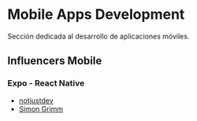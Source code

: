# Mobile Apps Development
Sección dedicada al desarrollo de aplicaciones móviles.

## Influencers Mobile

### Expo - React Native
- [notjustdev](https://www.youtube.com/@notjustdev)
- [Simon Grimm](https://www.youtube.com/@galaxies_dev)